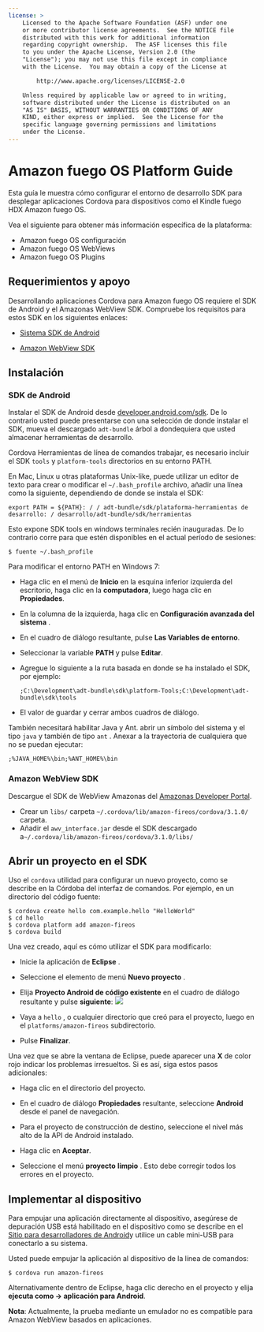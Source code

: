 ```yaml
---
license: >
    Licensed to the Apache Software Foundation (ASF) under one
    or more contributor license agreements.  See the NOTICE file
    distributed with this work for additional information
    regarding copyright ownership.  The ASF licenses this file
    to you under the Apache License, Version 2.0 (the
    "License"); you may not use this file except in compliance
    with the License.  You may obtain a copy of the License at

        http://www.apache.org/licenses/LICENSE-2.0

    Unless required by applicable law or agreed to in writing,
    software distributed under the License is distributed on an
    "AS IS" BASIS, WITHOUT WARRANTIES OR CONDITIONS OF ANY
    KIND, either express or implied.  See the License for the
    specific language governing permissions and limitations
    under the License.
---
```


# Amazon fuego OS Platform Guide

Esta guía le muestra cómo configurar el entorno de desarrollo SDK para desplegar aplicaciones Cordova para dispositivos como el Kindle fuego HDX Amazon fuego OS.

Vea el siguiente para obtener más información específica de la plataforma:

*   Amazon fuego OS configuración
*   Amazon fuego OS WebViews
*   Amazon fuego OS Plugins

## Requerimientos y apoyo

Desarrollando aplicaciones Cordova para Amazon fuego OS requiere el SDK de Android y el Amazonas WebView SDK. Compruebe los requisitos para estos SDK en los siguientes enlaces:

*   [Sistema SDK de Android][1]

*   [Amazon WebView SDK][2]

 [1]: http://developer.android.com/sdk/
 [2]: https://developer.amazon.com/sdk/fire/IntegratingAWV.html#installawv

## Instalación

### SDK de Android

Instalar el SDK de Android desde [developer.android.com/sdk][1]. De lo contrario usted puede presentarse con una selección de donde instalar el SDK, mueva el descargado `adt-bundle` árbol a dondequiera que usted almacenar herramientas de desarrollo.

Cordova Herramientas de línea de comandos trabajar, es necesario incluir el SDK `tools` y `platform-tools` directorios en su entorno PATH.

En Mac, Linux u otras plataformas Unix-like, puede utilizar un editor de texto para crear o modificar el `~/.bash_profile` archivo, añadir una línea como la siguiente, dependiendo de donde se instala el SDK:

    export PATH = ${PATH}: / / adt-bundle/sdk/plataforma-herramientas de desarrollo: / desarrollo/adt-bundle/sdk/herramientas
    

Esto expone SDK tools en windows terminales recién inauguradas. De lo contrario corre para que estén disponibles en el actual período de sesiones:

    $ fuente ~/.bash_profile
    

Para modificar el entorno PATH en Windows 7:

*   Haga clic en el menú de **Inicio** en la esquina inferior izquierda del escritorio, haga clic en la **computadora**, luego haga clic en **Propiedades**.

*   En la columna de la izquierda, haga clic en **Configuración avanzada del sistema** .

*   En el cuadro de diálogo resultante, pulse **Las Variables de entorno**.

*   Seleccionar la variable **PATH** y pulse **Editar**.

*   Agregue lo siguiente a la ruta basada en donde se ha instalado el SDK, por ejemplo:
    
        ;C:\Development\adt-bundle\sdk\platform-Tools;C:\Development\adt-bundle\sdk\tools
        

*   El valor de guardar y cerrar ambos cuadros de diálogo.

También necesitará habilitar Java y Ant. abrir un símbolo del sistema y el tipo `java` y también de tipo `ant` . Anexar a la trayectoria de cualquiera que no se puedan ejecutar:

    ;%JAVA_HOME%\bin;%ANT_HOME%\bin
    

### Amazon WebView SDK

Descargue el SDK de WebView Amazonas del [Amazonas Developer Portal][2].

*   Crear un `libs/` carpeta `~/.cordova/lib/amazon-fireos/cordova/3.1.0/` carpeta.
*   Añadir el `awv_interface.jar` desde el SDK descargado a`~/.cordova/lib/amazon-fireos/cordova/3.1.0/libs/`

## Abrir un proyecto en el SDK

Uso el `cordova` utilidad para configurar un nuevo proyecto, como se describe en la Córdoba del interfaz de comandos. Por ejemplo, en un directorio del código fuente:

    $ cordova create hello com.example.hello "HelloWorld"
    $ cd hello
    $ cordova platform add amazon-fireos
    $ cordova build
    

Una vez creado, aquí es cómo utilizar el SDK para modificarlo:

*   Inicie la aplicación de **Eclipse** .

*   Seleccione el elemento de menú **Nuevo proyecto** .

*   Elija **Proyecto Android de código existente** en el cuadro de diálogo resultante y pulse **siguiente**: ![][3]

*   Vaya a `hello` , o cualquier directorio que creó para el proyecto, luego en el `platforms/amazon-fireos` subdirectorio.

*   Pulse **Finalizar**.

 [3]: img/guide/platforms//eclipse_new_project.png

Una vez que se abre la ventana de Eclipse, puede aparecer una **X** de color rojo indicar los problemas irresueltos. Si es así, siga estos pasos adicionales:

*   Haga clic en el directorio del proyecto.

*   En el cuadro de diálogo **Propiedades** resultante, seleccione **Android** desde el panel de navegación.

*   Para el proyecto de construcción de destino, seleccione el nivel más alto de la API de Android instalado.

*   Haga clic en **Aceptar**.

*   Seleccione el menú **proyecto** **limpio** . Esto debe corregir todos los errores en el proyecto.

## Implementar al dispositivo

Para empujar una aplicación directamente al dispositivo, asegúrese de depuración USB está habilitado en el dispositivo como se describe en el [Sitio para desarrolladores de Android][4]y utilice un cable mini-USB para conectarlo a su sistema.

 [4]: http://developer.android.com/tools/device.html

Usted puede empujar la aplicación al dispositivo de la línea de comandos:

    $ cordova run amazon-fireos
    

Alternativamente dentro de Eclipse, haga clic derecho en el proyecto y elija **ejecuta como → aplicación para Android**.

**Nota**: Actualmente, la prueba mediante un emulador no es compatible para Amazon WebView basados en aplicaciones.